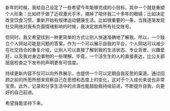 新年的时候，我给自己设定了一些希望今年能够完成的小目标，其中一个就是重塑个人形象：比如终于做了近视激光手术，摘掉了陪伴我二十多年的眼镜；比如决定改变饮食习惯，重新开始有规律运动健康生活。比如很重要的一条，当我逐渐发现社交网络对我有负面情绪影响的时候，我决定放弃所有社交账号。

但同时，我又希望找到一种更简单的方式让别人快速准确地了解我。所以，一个独立个人网站可能是问题的答案。作为一个可以展示自我的平台，个人网站可以减少在社交场合的重复介绍，让别人可以直接了解到我的生活状态、专业背景、兴趣爱好，以及我对身边事物的一些理解。毕竟，一个活生生的人的直接表达，比公关部层层检查之下发布的声明更有可信度。

持续更新内容不仅可以向外界展示，也提供一个可以定期自我反思的渠道。通过回顾之前的所思所想来观察自己在思想和态度上的变化，这对于个人成长来说也非常宝贵。此外，记录和分享生活中的点滴也能鼓励我持续前进，不断提升自我，向更好的自己前进。

希望我能坚持下来。